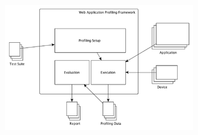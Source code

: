 ![General overview of an application profiling method](/doc/procedure_overview.png "General overview of an application profiling method")